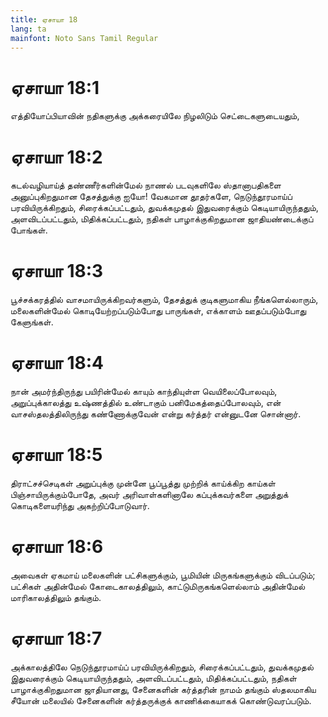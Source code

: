 ```yaml
---
title: ஏசாயா 18
lang: ta
mainfont: Noto Sans Tamil Regular
---
```


# ஏசாயா 18:1

எத்தியோப்பியாவின் நதிகளுக்கு அக்கரையிலே நிழலிடும் செட்டைகளுடையதும்,

# ஏசாயா 18:2

கடல்வழியாய்த் தண்ணீர்களின்மேல் நாணல் படவுகளிலே ஸ்தானாபதிகளை அனுப்புகிறதுமான தேசத்துக்கு ஐயோ! வேகமான தூதர்களே, நெடுந்தூரமாய்ப் பரவியிருக்கிறதும், சிரைக்கப்பட்டதும், துவக்கமுதல் இதுவரைக்கும் கெடியாயிருந்ததும், அளவிடப்பட்டதும், மிதிக்கப்பட்டதும், நதிகள் பாழாக்குகிறதுமான ஜாதியண்டைக்குப் போங்கள்.

# ஏசாயா 18:3

பூச்சக்கரத்தில் வாசமாயிருக்கிறவர்களும், தேசத்துக் குடிகளுமாகிய நீங்களெல்லாரும், மலைகளின்மேல் கொடியேற்றப்படும்போது பாருங்கள், எக்காளம் ஊதப்படும்போது கேளுங்கள்.

# ஏசாயா 18:4

நான் அமர்ந்திருந்து பயிரின்மேல் காயும் காந்தியுள்ள வெயிலைப்போலவும், அறுப்புக்காலத்து உஷ்ணத்தில் உண்டாகும் பனிமேகத்தைப்போலவும், என் வாசஸ்தலத்திலிருந்து கண்ணோக்குவேன் என்று கர்த்தர் என்னுடனே சொன்னார்.

# ஏசாயா 18:5

திராட்சச்செடிகள் அறுப்புக்கு முன்னே பூப்பூத்து முற்றிக் காய்க்கிற காய்கள் பிஞ்சாயிருக்கும்போதே, அவர் அரிவாள்களினாலே கப்புக்கவர்களை அறுத்துக் கொடிகளையரிந்து அகற்றிப்போடுவார்.

# ஏசாயா 18:6

அவைகள் ஏகமாய் மலைகளின் பட்சிகளுக்கும், பூமியின் மிருகங்களுக்கும் விடப்படும்; பட்சிகள் அதின்மேல் கோடைகாலத்திலும், காட்டுமிருகங்களெல்லாம் அதின்மேல் மாரிகாலத்திலும் தங்கும்.

# ஏசாயா 18:7

அக்காலத்திலே நெடுந்தூரமாய்ப் பரவியிருக்கிறதும், சிரைக்கப்பட்டதும், துவக்கமுதல் இதுவரைக்கும் கெடியாயிருந்ததும், அளவிடப்பட்டதும், மிதிக்கப்பட்டதும், நதிகள் பாழாக்குகிறதுமான ஜாதியானது, சேனைகளின் கர்த்தரின் நாமம் தங்கும் ஸ்தலமாகிய சீயோன் மலையில் சேனைகளின் கர்த்தருக்குக் காணிக்கையாகக் கொண்டுவரப்படும்.

